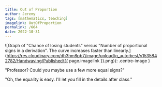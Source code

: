 ```yaml
---
title: Out of Proportion
author: Jeremy
tags: [mathematics, teaching]
imagelink: OutOfProportion
permalink: /664
date: 2022-10-31
---
```


![Graph of "Chance of losing students" versus "Number of proportional signs in a derivation". The curve increases faster than linearly.](https://res.cloudinary.com/dh3hm8pb7/image/upload/q_auto:best/v1535842782/Handwaving/Published/{{ page.imagelink }}.png){: .centre-image }

"Professor? Could you maybe use a few more equal signs?"

"Oh, the equality is easy. I'll let you fill in the details after class."
